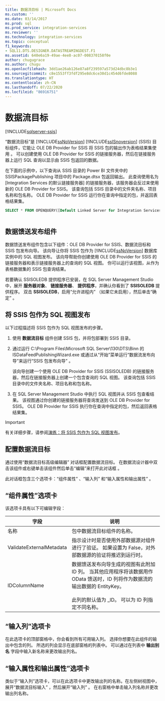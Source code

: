 ```yaml
---
title: 数据流目标 | Microsoft Docs
ms.custom: ''
ms.date: 03/14/2017
ms.prod: sql
ms.prod_service: integration-services
ms.reviewer: ''
ms.technology: integration-services
ms.topic: conceptual
f1_keywords:
- SQL11.DTS.DESIGNER.DATASTREAMINGDEST.F1
ms.assetid: 640e6a19-49ae-4ee8-ac07-008370158f0e
author: chugugrace
ms.author: chugu
ms.openlocfilehash: 3dd1ae26ab126e87a8f239597a573d24dbc8b3e1
ms.sourcegitcommit: c8e1553ff3fdf295e8dc6ce30d1c454d6fde8088
ms.translationtype: HT
ms.contentlocale: zh-CN
ms.lasthandoff: 07/22/2020
ms.locfileid: "86916751"
---
```

# <a name="data-streaming-destination"></a>数据流目标

[!INCLUDE[sqlserver-ssis](../../includes/applies-to-version/sqlserver-ssis.md)]


  “数据流目标”是 [!INCLUDE[ssNoVersion](../../includes/ssnoversion-md.md)] [!INCLUDE[ssISnoversion](../../includes/ssisnoversion-md.md)] (SSIS) 目标组件，它能让 OLE DB Provider for SSIS 将 SSIS 包的输出作为表格结果集使用   。 可以创建使用 OLE DB Provider for SSIS 的链接服务器，然后在链接服务器上运行 SQL 查询以显示由 SSIS 包返回的数据。  
  
 在下面的示例中，以下查询从 SSIS 目录的 Power BI 文件夹中的 SSISPackagePublishing 项目中的 Package.dtsx 包返回输出。 此查询使用名为 [Integration Services 的默认链接服务器] 的链接服务器，该服务器会反过来使用新的 OLE DB Provider for SSIS。 该查询包括 SSIS 目录中的文件夹名称、项目名称和包名称。 OLE DB Provider for SSIS 运行你在查询中指定的包，并返回表格结果集。  
  
```sql
SELECT * FROM OPENQUERY([Default Linked Server for Integration Services], N'Folder=Power BI;Project=SSISPackagePublishing;Package=Package.dtsx')  
  
```  
  
## <a name="data-feed-publishing-components"></a>数据馈送发布组件  
 数据馈送发布组件包含以下组件：OLE DB Provider for SSIS、数据流目标和 SSIS 包发布向导。 该向导让你将 SSIS 包作为 [!INCLUDE[ssNoVersion](../../includes/ssnoversion-md.md)] 数据库实例中的 SQL 视图发布。 该向导帮助你创建使用 OLE DB Provider for SSIS 的链接服务器和表示链接服务器上的查询的 SQL 视图。 你可以运行该视图，从作为表格数据集的 SSIS 包查询结果。  
  
 若要确认 SSISOLEDB 提供程序已安装，在 SQL Server Management Studio 中，展开 **服务器对象**、 **链接服务器**、 **提供程序**，并确认你看到了 **SSISOLEDB** 提供程序。 双击 **SSISOLEDB**，启用“允许进程内”  （如果它未启用），然后单击“确定”  。  
  
## <a name="publish-an-ssis-package-as-a-sql-view"></a>将 SSIS 包作为 SQL 视图发布  
 以下过程描述将 SSIS 包作为 SQL 视图发布的步骤。  
  
1.  使用 **数据流目标** 组件创建 SSIS 包，并将包部署到 SSIS 目录。  
  
2.  通过运行 C:\Program Files\Microsoft SQL Server\130\DTS\Binn 的 ISDataFeedPublishingWizard.exe 或通过从“开始”菜单运行“数据流发布向导”来运行“SSIS 包发布向导”  。  
  
     该向导创建一个使用 OLE DB Provider for SSIS (SSISOLEDB) 的链接服务器，然后在链接服务器上创建一个包含查询的 SQL 视图。 该查询包括 SSIS 目录中的文件夹名称、项目名称和包名称。  
  
3.  在 SQL Server Management Studio 中执行 SQL 视图并从 SSIS 包查看结果。 该视图通过你创建的链接服务器将查询发送到 OLE DB Provider for SSIS。 OLE DB Provider for SSIS 执行你在查询中指定的包，然后返回表格结果集。  
  
> [!IMPORTANT]  
>  有关详细步骤，请参阅[演练：将 SSIS 包作为 SQL 视图发布](../../integration-services/data-flow/walkthrough-publish-an-ssis-package-as-a-sql-view.md)。  

## <a name="configure-data-streaming-destination"></a>配置数据流目标
  通过使用“数据流目标高级编辑器”  对话框配置数据流目标。 在数据流设计器中双击该组件或右键单击该组件然后单击“编辑”来打开此对话框  。  
  
 此对话框包含三个选项卡：“组件属性”  、“输入列”  和“输入属性和输出属性”  。  
  
## <a name="component-properties-tab"></a>“组件属性”选项卡  
 该选项卡具有以下可编辑字段：  
  
|字段|说明|  
|-----------|-----------------|  
|名称|包中数据流目标组件的名称。|  
|ValidateExternalMetadata|指示设计时是否使用外部数据源对组件进行了验证。 如果设置为 False，对外部数据源的验证将推迟到运行时。|  
|IDColumnName|数据馈送发布向导生成的视图有此附加 ID 列。 当其他应用程序将该数据用作 OData 馈送时，ID 列将作为数据流的输出数据的 EntityKey。<br /><br /> 此列的默认值为 _ID。 可以为 ID 列指定不同名称。|  
  
## <a name="input-columns-tab"></a>“输入列”选项卡  
 在此选项卡的顶部窗格中，你会看到所有可用输入列。 选择你想要在此组件的输出中包含的列。 所选的列会显示在底部窗格的列表中。 可以通过在列表中 **输出别名** 字段中输入新名称来更改输出列名。  
  
## <a name="input-output-properties-tab"></a>“输入属性和输出属性”选项卡  
 类似于“输入列”选项卡，可以在此选项卡中更改输出列的名称。在左侧树视图中，展开“数据流目标输入”  ，然后展开“输入列”  。 在右窗格中单击输入列名称并更改输出列名称。
